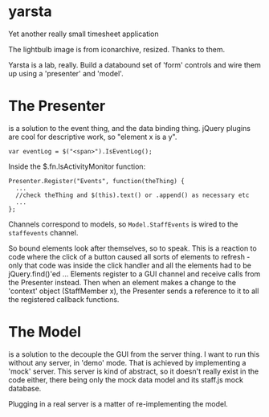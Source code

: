 yarsta
======

Yet another really small timesheet application

The lightbulb image is from iconarchive, resized. Thanks to them.

Yarsta is a lab, really. Build a databound set of 'form' controls
and wire them up using a 'presenter' and 'model'.

The Presenter
=============
is a solution to the event thing, and the data binding thing.
jQuery plugins are cool for descriptive work, so "element x is a y".

    var eventLog = $("<span>").IsEventLog();

Inside the $.fn.IsActivityMonitor function:

    Presenter.Register("Events", function(theThing) {
      ...
      //check theThing and $(this).text() or .append() as necessary etc
      ...
    };

Channels correspond to models, so `Model.StaffEvents` is wired to the 
`staffevents` channel.

So bound elements look after themselves, so to speak. This is a reaction to
code where the click of a button caused all sorts of elements to refresh -
only that code was inside the click handler and all the elements had to be
jQuery.find()'ed ... Elements register to a GUI channel and receive calls
from the Presenter instead. Then when an element makes a change to the
'context' object (StaffMember x), the Presenter sends a reference to it
to all the registered callback functions.

The Model 
==============
is a solution to the decouple the GUI from the server thing. I want to run this
without any server, in 'demo' mode. That is achieved by implementing a 'mock'
server. This server is kind of abstract, so it doesn't really exist in the code
either, there being only the mock data model and its staff.js mock database.

Plugging in a real server is a matter of re-implementing the model.


